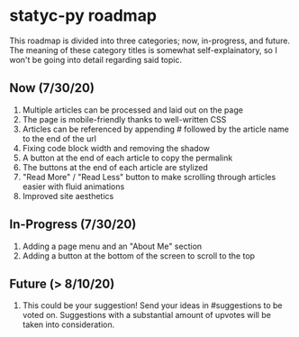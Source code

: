 # statyc-py roadmap
  
This roadmap is divided into three categories; now, in-progress, and future. The meaning of these category titles is somewhat self-explainatory, so I won't be going into detail regarding said topic.

## Now (7/30/20)
1. Multiple articles can be processed and laid out on the page
2. The page is mobile-friendly thanks to well-written CSS
3. Articles can be referenced by appending # followed by the article name to the end of the url
4. Fixing code block width and removing the shadow
5. A button at the end of each article to copy the permalink
6. The buttons at the end of each article are stylized
7. "Read More" / "Read Less" button to make scrolling through articles easier with fluid animations
8. Improved site aesthetics

## In-Progress (7/30/20)
1. Adding a page menu and an "About Me" section
2. Adding a button at the bottom of the screen to scroll to the top

## Future (> 8/10/20) 
1. This could be your suggestion! Send your ideas in #suggestions to be voted on. Suggestions with a substantial amount of upvotes will be taken into consideration.
